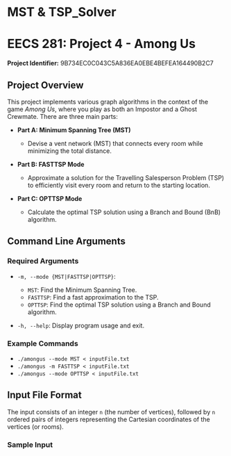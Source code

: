# MST & TSP_Solver

# EECS 281: Project 4 - Among Us

**Project Identifier:** 9B734EC0C043C5A836EA0EBE4BEFEA164490B2C7

## Project Overview

This project implements various graph algorithms in the context of the game *Among Us*, where you play as both an Impostor and a Ghost Crewmate. There are three main parts:

- **Part A: Minimum Spanning Tree (MST)**
  - Devise a vent network (MST) that connects every room while minimizing the total distance.
  
- **Part B: FASTTSP Mode**
  - Approximate a solution for the Travelling Salesperson Problem (TSP) to efficiently visit every room and return to the starting location.
  
- **Part C: OPTTSP Mode**
  - Calculate the optimal TSP solution using a Branch and Bound (BnB) algorithm.

## Command Line Arguments

### Required Arguments

- `-m, --mode {MST|FASTTSP|OPTTSP}`: 
  - `MST`: Find the Minimum Spanning Tree.
  - `FASTTSP`: Find a fast approximation to the TSP.
  - `OPTTSP`: Find the optimal TSP solution using a Branch and Bound algorithm.
  
- `-h, --help`: Display program usage and exit.

### Example Commands
- `./amongus --mode MST < inputFile.txt`
- `./amongus -m FASTTSP < inputFile.txt`
- `./amongus --mode OPTTSP < inputFile.txt`

## Input File Format

The input consists of an integer `n` (the number of vertices), followed by `n` ordered pairs of integers representing the Cartesian coordinates of the vertices (or rooms).

### Sample Input
